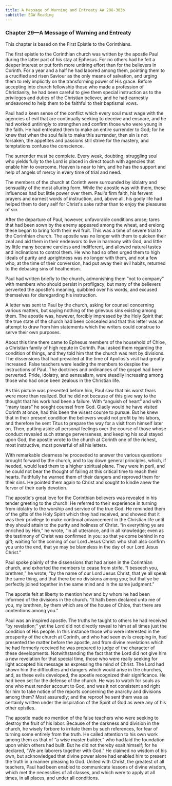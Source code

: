 ```yaml
---
title: A Message of Warning and Entreaty AA 298-303b
subtitle: EGW Reading
---
```


### Chapter 29—A Message of Warning and Entreaty

This chapter is based on the First Epistle to the Corinthians.

The first epistle to the Corinthian church was written by the apostle Paul during the latter part of his stay at Ephesus. For no others had he felt a deeper interest or put forth more untiring effort than for the believers in Corinth. For a year and a half he had labored among them, pointing them to a crucified and risen Saviour as the only means of salvation, and urging them to rely implicitly on the transforming power of His grace. Before accepting into church fellowship those who made a profession of Christianity, he had been careful to give them special instruction as to the privileges and duties of the Christian believer, and he had earnestly endeavored to help them to be faithful to their baptismal vows.

Paul had a keen sense of the conflict which every soul must wage with the agencies of evil that are continually seeking to deceive and ensnare, and he had worked untiringly to strengthen and confirm those who were young in the faith. He had entreated them to make an entire surrender to God; for he knew that when the soul fails to make this surrender, then sin is not forsaken, the appetites and passions still strive for the mastery, and temptations confuse the conscience.

The surrender must be complete. Every weak, doubting, struggling soul who yields fully to the Lord is placed in direct touch with agencies that enable him to overcome. Heaven is near to him, and he has the support and help of angels of mercy in every time of trial and need.

The members of the church at Corinth were surrounded by idolatry and sensuality of the most alluring form. While the apostle was with them, these influences had but little power over them. Paul's firm faith, his fervent prayers and earnest words of instruction, and, above all, his godly life had helped them to deny self for Christ's sake rather than to enjoy the pleasures of sin.

After the departure of Paul, however, unfavorable conditions arose; tares that had been sown by the enemy appeared among the wheat, and erelong these began to bring forth their evil fruit. This was a time of severe trial to the Corinthian church. The apostle was no longer with them to quicken their zeal and aid them in their endeavors to live in harmony with God, and little by little many became careless and indifferent, and allowed natural tastes and inclinations to control them. He who had so often urged them to high ideals of purity and uprightness was no longer with them, and not a few who, at the time of their conversion, had put away their evil habits, returned to the debasing sins of heathenism.

Paul had written briefly to the church, admonishing them “not to company” with members who should persist in profligacy; but many of the believers perverted the apostle's meaning, quibbled over his words, and excused themselves for disregarding his instruction.

A letter was sent to Paul by the church, asking for counsel concerning various matters, but saying nothing of the grievous sins existing among them. The apostle was, however, forcibly impressed by the Holy Spirit that the true state of the church had been concealed and that this letter was an attempt to draw from him statements which the writers could construe to serve their own purposes.

About this time there came to Ephesus members of the household of Chloe, a Christian family of high repute in Corinth. Paul asked them regarding the condition of things, and they told him that the church was rent by divisions. The dissensions that had prevailed at the time of Apollos's visit had greatly increased. False teachers were leading the members to despise the instructions of Paul. The doctrines and ordinances of the gospel had been perverted. Pride, idolatry, and sensualism, were steadily increasing among those who had once been zealous in the Christian life.

As this picture was presented before him, Paul saw that his worst fears were more than realized. But he did not because of this give way to the thought that his work had been a failure. With “anguish of heart” and with “many tears” he sought counsel from God. Gladly would he have visited Corinth at once, had this been the wisest course to pursue. But he knew that in their present condition the believers would not profit by his labors, and therefore he sent Titus to prepare the way for a visit from himself later on. Then, putting aside all personal feelings over the course of those whose conduct revealed such strange perverseness, and keeping his soul stayed upon God, the apostle wrote to the church at Corinth one of the richest, most instructive, most powerful of all his letters.

With remarkable clearness he proceeded to answer the various questions brought forward by the church, and to lay down general principles, which, if heeded, would lead them to a higher spiritual plane. They were in peril, and he could not bear the thought of failing at this critical time to reach their hearts. Faithfully he warned them of their dangers and reproved them for their sins. He pointed them again to Christ and sought to kindle anew the fervor of their early devotion.

The apostle's great love for the Corinthian believers was revealed in his tender greeting to the church. He referred to their experience in turning from idolatry to the worship and service of the true God. He reminded them of the gifts of the Holy Spirit which they had received, and showed that it was their privilege to make continual advancement in the Christian life until they should attain to the purity and holiness of Christ. “In everything ye are enriched by Him,” he wrote, “in all utterance, and in all knowledge; even as the testimony of Christ was confirmed in you: so that ye come behind in no gift; waiting for the coming of our Lord Jesus Christ: who shall also confirm you unto the end, that ye may be blameless in the day of our Lord Jesus Christ.”

Paul spoke plainly of the dissensions that had arisen in the Corinthian church, and exhorted the members to cease from strife. “I beseech you, brethren,” he wrote, “by the name of our Lord Jesus Christ, that ye all speak the same thing, and that there be no divisions among you; but that ye be perfectly joined together in the same mind and in the same judgment.”

The apostle felt at liberty to mention how and by whom he had been informed of the divisions in the church. “It hath been declared unto me of you, my brethren, by them which are of the house of Chloe, that there are contentions among you.”

Paul was an inspired apostle. The truths he taught to others he had received “by revelation;” yet the Lord did not directly reveal to him at all times just the condition of His people. In this instance those who were interested in the prosperity of the church at Corinth, and who had seen evils creeping in, had presented the matter before the apostle, and from divine revelations which he had formerly received he was prepared to judge of the character of these developments. Notwithstanding the fact that the Lord did not give him a new revelation for that special time, those who were really seeking for light accepted his message as expressing the mind of Christ. The Lord had shown him the difficulties and dangers which would arise in the churches, and, as these evils developed, the apostle recognized their significance. He had been set for the defense of the church. He was to watch for souls as one who must render account to God, and was it not consistent and right for him to take notice of the reports concerning the anarchy and divisions among them? Most assuredly; and the reproof he sent them was as certainly written under the inspiration of the Spirit of God as were any of his other epistles.

The apostle made no mention of the false teachers who were seeking to destroy the fruit of his labor. Because of the darkness and division in the church, he wisely forbore to irritate them by such references, for fear of turning some entirely from the truth. He called attention to his own work among them as that of “a wise master builder,” who had laid the foundation upon which others had built. But he did not thereby exalt himself; for he declared, “We are laborers together with God.” He claimed no wisdom of his own, but acknowledged that divine power alone had enabled him to present the truth in a manner pleasing to God. United with Christ, the greatest of all teachers, Paul had been enabled to communicate lessons of divine wisdom, which met the necessities of all classes, and which were to apply at all times, in all places, and under all conditions.